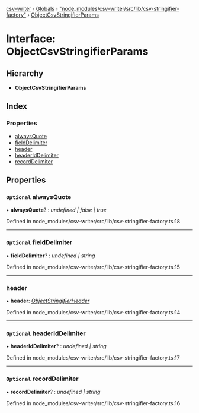 [csv-writer](../README.md) › [Globals](../globals.md) › ["node_modules/csv-writer/src/lib/csv-stringifier-factory"](../modules/_node_modules_csv_writer_src_lib_csv_stringifier_factory_.md) › [ObjectCsvStringifierParams](_node_modules_csv_writer_src_lib_csv_stringifier_factory_.objectcsvstringifierparams.md)

# Interface: ObjectCsvStringifierParams

## Hierarchy

* **ObjectCsvStringifierParams**

## Index

### Properties

* [alwaysQuote](_node_modules_csv_writer_src_lib_csv_stringifier_factory_.objectcsvstringifierparams.md#optional-alwaysquote)
* [fieldDelimiter](_node_modules_csv_writer_src_lib_csv_stringifier_factory_.objectcsvstringifierparams.md#optional-fielddelimiter)
* [header](_node_modules_csv_writer_src_lib_csv_stringifier_factory_.objectcsvstringifierparams.md#header)
* [headerIdDelimiter](_node_modules_csv_writer_src_lib_csv_stringifier_factory_.objectcsvstringifierparams.md#optional-headeriddelimiter)
* [recordDelimiter](_node_modules_csv_writer_src_lib_csv_stringifier_factory_.objectcsvstringifierparams.md#optional-recorddelimiter)

## Properties

### `Optional` alwaysQuote

• **alwaysQuote**? : *undefined | false | true*

Defined in node_modules/csv-writer/src/lib/csv-stringifier-factory.ts:18

___

### `Optional` fieldDelimiter

• **fieldDelimiter**? : *undefined | string*

Defined in node_modules/csv-writer/src/lib/csv-stringifier-factory.ts:15

___

###  header

• **header**: *[ObjectStringifierHeader](../modules/_node_modules_csv_writer_src_lib_record_.md#objectstringifierheader)*

Defined in node_modules/csv-writer/src/lib/csv-stringifier-factory.ts:14

___

### `Optional` headerIdDelimiter

• **headerIdDelimiter**? : *undefined | string*

Defined in node_modules/csv-writer/src/lib/csv-stringifier-factory.ts:17

___

### `Optional` recordDelimiter

• **recordDelimiter**? : *undefined | string*

Defined in node_modules/csv-writer/src/lib/csv-stringifier-factory.ts:16
